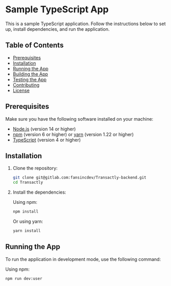 # Sample TypeScript App

This is a sample TypeScript application. Follow the instructions below to set up, install dependencies, and run the application.

## Table of Contents

- [Prerequisites](#prerequisites)
- [Installation](#installation)
- [Running the App](#running-the-app)
- [Building the App](#building-the-app)
- [Testing the App](#testing-the-app)
- [Contributing](#contributing)
- [License](#license)

## Prerequisites

Make sure you have the following software installed on your machine:

- [Node.js](https://nodejs.org/) (version 14 or higher)
- [npm](https://www.npmjs.com/) (version 6 or higher) or [yarn](https://yarnpkg.com/) (version 1.22 or higher)
- [TypeScript](https://www.typescriptlang.org/) (version 4 or higher)

## Installation

1. Clone the repository:

    ```bash
    git clone git@gitlab.com:fansincdev/Transactly-backend.git
    cd Transactly
    ```

2. Install the dependencies:

    Using npm:

    ```bash
    npm install
    ```

    Or using yarn:

    ```bash
    yarn install
    ```

## Running the App

To run the application in development mode, use the following command:

Using npm:

```bash
npm run dev:user
```